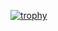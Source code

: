 [![trophy](https://github-profile-trophy.vercel.app/?username=jbalestr42&theme=onedark&rank=SECRET,SSS,SS,S,AAA,AA,A&column=-1)](https://github.com/ryo-ma/github-profile-trophy)
